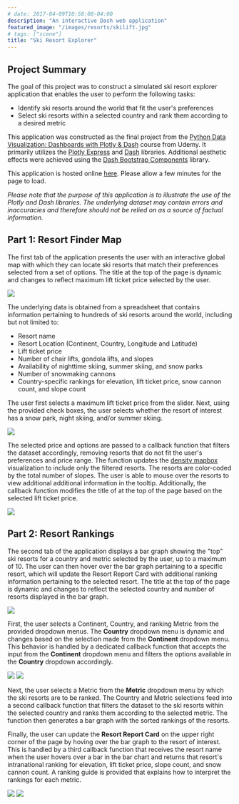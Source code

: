 ```yaml
---
# date: 2017-04-09T10:58:08-04:00
description: "An interactive Dash web application"
featured_image: "/images/resorts/skilift.jpg"
# tags: ["scene"]
title: "Ski Resort Explorer"
---
```


## Project Summary
The goal of this project was to construct a simulated ski resort explorer application that enables the user to perform the following tasks:
- Identify ski resorts around the world that fit the user's preferences
- Select ski resorts within a selected country and rank them according to a desired metric


This application was constructed as the final project from the [Python Data Visualization: Dashboards with Plotly & Dash](https://www.udemy.com/course/python-dashboards-plotly-dash/) course from Udemy. It primarily utilizes the [Plotly Express](https://plotly.com/python/plotly-express/) and [Dash](https://dash.plotly.com/) libraries. Additional aesthetic effects were achieved using the [Dash Bootstrap Components](https://dash-bootstrap-components.opensource.faculty.ai/) library. 

This application is hosted online [here](https://resort-explorer.onrender.com/). Please allow a few minutes for the page to load.

*Please note that the purpose of this application is to illustrate the use of the Plotly and Dash libraries. The underlying dataset may contain errors and inaccuracies and therefore should not be relied on as a source of factual information.*

## Part 1: Resort Finder Map
The first tab of the application presents the user with an interactive global map with which they can locate ski resorts that match their preferences selected from a set of options. The title at the top of the page is dynamic and changes to reflect maximum lift ticket price selected by the user.

<!-- {{< figure src="/images/resorts/resort-finder.png" >}} -->
<!-- ![](/JG_portfolio/images/resorts/resort-finder.png) -->
<!-- ![]({{ relURL "/images/resorts/resort-finder.png" }}) -->
![](resort-finder.png)

The underlying data is obtained from a spreadsheet that contains information pertaining to hundreds of ski resorts around the world, including but not limited to:
- Resort name
- Resort Location (Continent, Country, Longitude and Latitude)
- Lift ticket price
- Number of chair lifts, gondola lifts, and slopes
- Availability of nighttime skiing, summer skiing, and snow parks
- Number of snowmaking cannons
- Country-specific rankings for elevation, lift ticket price, snow cannon count, and slope count


The user first selects a maximum lift ticket price from the slider. Next, using the provided check boxes, the user selects whether the resort of interest has a snow park, night skiing, and/or summer skiing. 

<!-- {{< figure src="/images/resorts/resort-options.png" >}}  -->
<!-- ![](/JG_portfolio/images/resorts/resort-options.png) -->
![](resort-options.png)

The selected price and options are passed to a callback function that filters the dataset accordingly, removing resorts that do not fit the user's preferences and price range. The function updates the [density mapbox](https://plotly.com/python/mapbox-density-heatmaps/) visualization to include only the filtered resorts. The resorts are color-coded by the total number of slopes. The user is able to mouse over the resorts to view additional additional information in the tooltip. Additionally, the callback function modifies the title of at the top of the page based on the selected lift ticket price.

<!-- {{< figure src="/images/resorts/resort-finder-map.png" >}}  -->
<!-- {{< figure src="/images/resorts/resort-finder-map.png" >}}  -->
<!-- ![](/JG_portfolio/images/resorts/resort-finder-map.png) -->
![](resort-finder-map.png)


## Part 2: Resort Rankings

The second tab of the application displays a bar graph showing the "top" ski resorts for a country and metric selected by the user, up to a maximum of 10. The user can then hover over the bar graph pertaining to a specific resort, which will update the Resort Report Card with additional ranking information pertaining to the selected resort. The title at the top of the page is dynamic and changes to reflect the selected country and number of resorts displayed in the bar graph.

<!-- {{< figure src="/images/resorts/resort-rankings.png" >}}  -->
<!-- ![](/JG_portfolio/images/resorts/resort-rankings.png) -->
![](resort-rankings.png)

First, the user selects a Continent, Country, and ranking Metric from the provided dropdown menus. The **Country** dropdown menu is dynamic and changes based on the selection made from the **Continent** dropdown menu. This behavior is handled by a dedicated callback function that accepts the input from the **Continent** dropdown menu and filters the options available in the **Country** dropdown accordingly. 

<!-- <p align="center">
  <img src="image-7.png" />
</p>
<p align="center">
  <img src="image-8.png" />
</p> -->

<!-- <p align="center">
  <img src="image-7.png" width="300" />
  <img src="image-8.png" width="312" /> 
</p> -->

<!-- {{< figure src="/images/resorts/continent-sel1.png" >}}  -->
<!-- {{< figure src="/images/resorts/continent-sel2.png" >}}  -->
<!-- ![](/JG_portfolio/images/resorts/continent-sel1.png) -->
<!-- ![](/JG_portfolio/images/resorts/continent-sel2.png) -->

![](continent-sel1.png)
![](continent-sel2.png)

Next, the user selects a Metric from the **Metric** dropdown menu by which the ski resorts are to be ranked. The Country and Metric selections feed into a second callback function that filters the dataset to the ski resorts within the selected country and ranks them according to the selected metric. The function then generates a bar graph with the sorted rankings of the resorts. 

Finally, the user can update the **Resort Report Card** on the upper right corner of the page by hoving over the bar graph to the resort of interest. This is handled by a third callback function that receives the resort name when the user hovers over a bar in the bar chart and returns that resort's intranational ranking for elevation, lift ticket price, slope count, and snow cannon count. A ranking guide is provided that explains how to interpret the rankings for each metric.

<!-- <p align="center">
  <img src="image-9.png" />
</p>

<p align="center">
  <img src="image-10.png" />
</p> -->

<!-- {{< figure src="/images/resorts/whistler-rank.png" >}} 
{{< figure src="/images/resorts/panorama-rank.png" >}}  -->

<!-- ![](/JG_portfolio/images/resorts/whistler-rank.png) -->
<!-- ![](/JG_portfolio/images/resorts/panorama-rank.png) -->

![](whistler-rank.png)
![](panorama-rank.png)